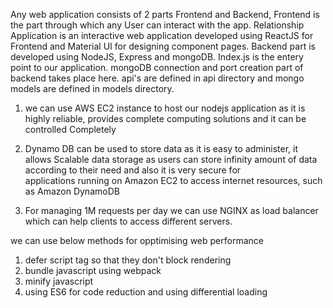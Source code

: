 Any web application consists of 2 parts Frontend and Backend, Frontend is the part through which any
User can interact with the app. Relationship Application is an interactive web application developed 
using ReactJS for Frontend and Material UI for designing component pages. Backend part is developed 
using NodeJS, Express and mongoDB. Index.js is the entery point to our application. mongoDB connection
and port creation part of backend takes place here. api's are defined in api directory and mongo models
are defined in models directory.


1. we can use AWS EC2 instance to host our nodejs application as it is highly reliable, provides 
complete computing solutions and it can be controlled Completely

2. Dynamo DB can be used to store data as it is easy to administer, it allows Scalable data storage as 
users can store infinity amount of data according to their need and also it is very secure for  
applications running on Amazon EC2 to access internet resources, such as Amazon DynamoDB
  
3. For managing 1M requests per day we can use NGINX as load balancer which can help clients to access
different servers.



we can use below methods for opptimising web performance 
1. defer script tag so that they don't block rendering
2. bundle javascript using webpack
3. minify javascript
4. using ES6 for code reduction and using differential loading 
